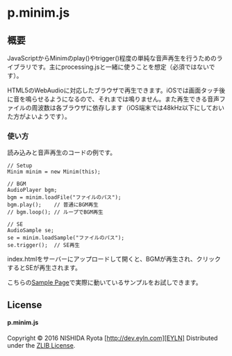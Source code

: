 # p.minim.js

## 概要

JavaScriptからMinimのplay()やtrigger()程度の単純な音声再生を行うためのライブラリです。主にprocessing.jsと一緒に使うことを想定（必須ではないです）。

HTML5のWebAudioに対応したブラウザで再生できます。iOSでは画面タッチ後に音を鳴らせるようになるので、それまでは鳴りません。また再生できる音声ファイルの周波数は各ブラウザに依存します（iOS端末では48kHz以下にしておいた方がよいようです）。


### 使い方

読み込みと音声再生のコードの例です。

	// Setup
	Minim minim = new Minim(this);

	// BGM
	AudioPlayer bgm;
	bgm = minim.loadFile("ファイルのパス");
	bgm.play();    // 普通にBGM再生
	// bgm.loop(); // ループでBGM再生

	// SE
	AudioSample se;
	se = minim.loadSample("ファイルのパス");
	se.trigger();  // SE再生

index.htmlをサーバーにアップロードして開くと、BGMが再生され、クリックするとSEが再生されます。

こちらの[Sample Page][Sample]で実際に動いているサンプルをお試しできます。

[Sample]: http://dev.eyln.com/GitHub/p.minim.js/


## License

#### p.minim.js

Copyright &copy; 2016 NISHIDA Ryota [http://dev.eyln.com][EYLN]
Distributed under the [ZLIB License][ZLIB].

[EYLN]: http://dev.eyln.com/
[ZLIB]: http://opensource.org/licenses/zlib
